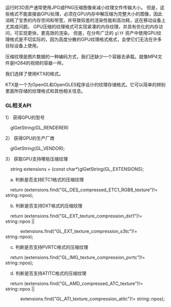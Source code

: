 
运行时3D资产通常使用JPG或PNG压缩图像来减小纹理文件传输大小。 但是，这些格式不能直接由GPU处理，必须在GPU内存中解压缩为完整大小的图像，因此消耗了宝贵的内存空间和带宽，并导致较差的渲染性能和高功耗，这在移动设备上尤其成问题。 GPU压缩的纹理格式可实现紧凑的内存纹理，并具有优化的内存访问，可实现更快，更高效的渲染。 但是，在分布广泛的 `glTF` 资产中使用GPU纹理格式是不切实际的，因为高度分散的GPU纹理格式格式，会使它们无法在许多目标设备上使用。

压缩纹理是图片数据的一种编码方式，我们还缺少一个容器去承载。就像MP4文件是H264的视频的容器一样。

我们选择了使用KTX的格式。

KTX是一个为OpenGL和OpenGLES程序设计的纹理存储格式。它可以简单的辨别里面所存储的纹理格式和其他相关信息。


### GL相关API

1） 获得GPU的型号

    glGetString(GL_RENDERER)  
  

2） 获得GPU的生产厂商

    glGetString(GL_VENDOR);  
  

3） 获取GPU支持哪些压缩纹理

    string extensions = (const char*)glGetString(GL_EXTENSIONS);  
  
    a. 判断是否支持ETC1格式的压缩纹理

    return (extensions.find("GL_OES_compressed_ETC1_RGB8_texture")!= string::npos);  
  

    b. 判断是否支持DXT格式的压缩纹理

    return (extensions.find("GL_EXT_texture_compression_dxt1")!= string::npos ||

            extensions.find("GL_EXT_texture_compression_s3tc")!= string::npos);  
  

    c. 判断是否支持PVRTC格式的压缩纹理

    return (extensions.find("GL_IMG_texture_compression_pvrtc")!= string::npos);  
  

    d. 判断是否支持ATITC格式的压缩纹理

    return (extensions.find("GL_AMD_compressed_ATC_texture")!= string::npos ||

            extensions.find("GL_ATI_texture_compression_atitc")!= string::npos);

